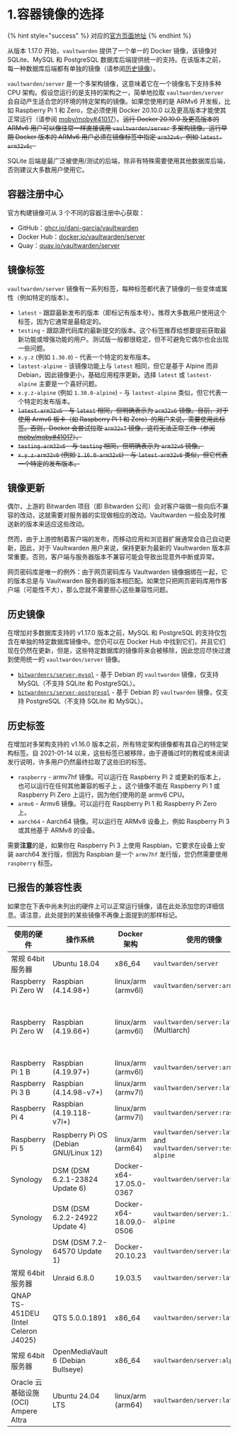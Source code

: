 # 1.容器镜像的选择

{% hint style="success" %}
对应的[官方页面地址](https://github.com/dani-garcia/vaultwarden/wiki/Which-container-image-to-use)
{% endhint %}

从版本 1.17.0 开始，`vaultwarden` 提供了一个单一的 Docker 镜像，该镜像对 SQLite、MySQL 和 PostgreSQL 数据库后端提供统一的支持。在该版本之前，每一种数据库后端都有单独的镜像（请参阅[历史镜像](which-container-image-to-use.md#historical-images)）。

`vaultwarden/server` 是一个多架构镜像，这意味着它在一个镜像名下支持多种 CPU 架构。假设您运行的是支持的架构之一，简单地拉取 `vaultwarden/server` 会自动产生适合您的环境的特定架构的镜像。如果您使用的是 ARMv6 开发板，比如 Raspberry Pi 1 和 Zero，您必须使用 Docker 20.10.0 以及更高版本才能使其正常运行（请参阅 [moby/moby#41017](https://github.com/moby/moby/issues/41017)）。~~运行 Docker 20.10.0 及更高版本的 ARMv6 用户可以像往常一样直接调用 `vaultwarden/server` 多架构镜像。运行早期 Docker 版本的 ARMv6 用户必须在镜像标签中指定 `arm32v6`，例如 `latest-arm32v6`。~~

SQLite 后端是最广泛被使用/测试的后端，除非有特殊需要使用其他数据库后端，否则建议大多数用户使用它。

## 容器注册中心 <a href="#container-registries" id="container-registries"></a>

官方构建镜像可从 3 个不同的容器注册中心获取：

* GitHub：[ghcr.io/dani-garcia/vaultwarden](https://github.com/dani-garcia/vaultwarden/pkgs/container/vaultwarden)
* Docker Hub：[docker.io/vaultwarden/server](https://hub.docker.com/r/vaultwarden/server)
* Quay：[quay.io/vaultwarden/server](https://quay.io/repository/vaultwarden/server)

## 镜像标签 <a href="#image-tags" id="image-tags"></a>

`vaultwarden/server` 镜像有一系列标签，每种标签都代表了镜像的一些变体或属性（例如特定的版本）。

* `latest` - 跟踪最新发布的版本（即标记有版本号）。推荐大多数用户使用这个标签，因为它通常是最稳定的。
* `testing` - 跟踪源代码库的最新提交的版本。这个标签推荐给想要提前获取最新功能或增强功能的用户。测试版一般都很稳定，但不可避免它偶尔也会出现一些问题。
* `x.y.z` (例如 `1.30.0`) - 代表一个特定的发布版本。
* `lastest-alpine` - 该镜像功能上与 `latest` 相同，但它是基于 Alpine 而非 Debian，因此镜像更小，基础应用程序更新。选择 `latest` 或 `lastest-alpine` 主要是一个喜好问题。
* `x.y.z-alpine` (例如 `1.30.0-alpine`) - 与 `lastest-alpine` 类似，但它代表一个特定的发布版本。
* ~~`latest-arm32v6` - 与 `latest` 相同，但明确表示为 `arm32v6` 镜像。目前，对于使用 Armv6 板卡（如 Raspberry Pi 1 和 Zero）的用户来说，需要使用此标签。否则，Docker 会尝试拉取 `arm32v7` 镜像，这将无法正常工作（参阅~~ [~~moby/moby#41017~~](https://github.com/moby/moby/issues/41017)~~）。~~
* ~~`testing-arm32v6` - 与 `testing` 相同，但明确表示为 `arm32v6` 镜像。~~
* ~~`x.y.z-arm32v6` (例如 `1.16.0-arm32v6`) - 与 `latest-arm32v6` 类似，但它代表一个特定的发布版本。~~

## 镜像更新 <a href="#image-updates" id="image-updates"></a>

偶尔，上游的 Bitwarden 项目（即 Bitwarden 公司）会对客户端做一些向后不兼容的改动，这就需要对服务器的实现做相应的改动。Vaultwarden 一般会及时推送新的版本来适应这些改动。

然而，由于上游控制着客户端的发布，而移动应用和浏览器扩展通常会自己自动更新，因此，对于 Vaultwarden 用户来说，保持更新为最新的 Vaultwarden 版本非常重要。否则，客户端与服务器版本不兼容可能会导致出现意外中断或异常。

网页密码库是唯一的例外：由于网页密码库与 Vaultwarden 镜像捆绑在一起，它的版本总是与 Vaultwarden 服务器的版本相匹配。如果您只把网页密码库用作客户端（可能性不大），那么您就不需要担心这些兼容性问题。

## 历史镜像 <a href="#historical-images" id="historical-images"></a>

在增加对多数据库支持的 v1.17.0 版本之前，MySQL 和 PostgreSQL 的支持仅包含在单独的特定数据库镜像中。您仍可以在 Docker Hub 中找到它们，并且它们现在仍然在更新，但是，这些特定数据库的镜像将来会被移除，因此您应尽快过渡到使用统一的 `vaultwarden/server` 镜像。

* [`bitwardenrs/server-mysql`](https://hub.docker.com/r/bitwardenrs/server-mysql) - 基于 Debian 的 `vaultwarden` 镜像，仅支持 MySQL（不支持 SQLite 和 PostgreSQL）。
* [`bitwardenrs/server-postgresql`](https://hub.docker.com/r/bitwardenrs/server-postgresql) - 基于 Debian 的 `vaultwarden` 镜像，仅支持 PostgreSQL（不支持 SQLite 和 MySQL）。

## 历史标签 <a href="#historical-tags" id="historical-tags"></a>

在增加对多架构支持的 v1.16.0 版本之前，所有特定架构镜像都有其自己的特定架构标签。自 2021-01-14 以来，这些标签已被移除，由于遵循过时的教程或未阅读发行说明，许多用户仍然最终拉取了这些旧的标签。

* `raspberry` - armv7hf 镜像。可以运行在 Raspberry Pi 2 或更新的版本上，也可以运行在任何其他兼容的板子上 。这个镜像不能在 Raspberry Pi 1 或 Raspberry Pi Zero 上运行，因为他们使用的是 armv6 CPU。
* `armv6` - Armv6 镜像。可以运行在 Raspberry Pi 1 和 Raspberry Pi Zero 上。
* `aarch64` - Aarch64 镜像。可以运行在 ARMv8 设备上，例如 Raspberry Pi 3 或其他基于 ARMv8 的设备。

需要**注意**的是，如果你在 Raspberry Pi 3 上使用 Raspbian，它要求在设备上安装 aarch64 发行版，但因为 Raspbian 是一个 `armv7hf` 发行版，您仍然需要使用 `raspberry` 标签。

## 已报告的兼容性表 <a href="#reported-compatibility-table" id="reported-compatibility-table"></a>

如果您在下表中尚未列出的硬件上可以正常运行镜像，请在此处添加您的详细信息。请注意，此处提到的某些镜像不再像上面提到的那样标记。

<table data-full-width="true"><thead><tr><th width="132">使用的硬件</th><th width="112">操作系统</th><th width="122">Docker 架构</th><th width="164">使用的镜像</th><th width="65">状态</th><th>备注</th></tr></thead><tbody><tr><td>常规 64bit 服务器</td><td>Ubuntu 18.04</td><td>x86_64</td><td><code>vaultwarden/server</code></td><td>OK</td><td></td></tr><tr><td>Raspberry Pi Zero W</td><td>Raspbian (4.14.98+)</td><td>linux/arm (armv6l)</td><td><code>vaultwarden/server:armv6</code></td><td>OK</td><td></td></tr><tr><td>Raspberry Pi Zero W</td><td>Raspbian (4.19.66+)</td><td>linux/arm (armv6l)</td><td><code>vaultwarden/server:latest</code> (Multiarch)</td><td>OK</td><td>只有在使用 docker 实验性功能 "docker pull --platform=linux/arm/v6"时，才能使用。否则会选择错误的镜像(<a href="https://github.com/dani-garcia/vaultwarden/issues/1064">https://github.com/dani-garcia/vaultwarden/issues/1064</a>)</td></tr><tr><td>Raspberry Pi 1 B</td><td>Raspbian (4.19.97+)</td><td>linux/arm (armv6l)</td><td><code>vaultwarden/server:armv6</code></td><td>OK</td><td></td></tr><tr><td>Raspberry Pi 3 B</td><td>Raspbian (4.14.98-v7+)</td><td>linux/arm (armv7l)</td><td><code>vaultwarden/server:latest</code></td><td>OK</td><td></td></tr><tr><td>Raspberry Pi 4</td><td>Raspbian (4.19.118-v7l+)</td><td>linux/arm (armv7l)</td><td><code>vaultwarden/server:raspberry</code></td><td>OK</td><td>4go 版本, rev 1.1</td></tr><tr><td>Raspberry Pi 5</td><td>Raspberry Pi OS (Debian GNU/Linux 12)</td><td>linux/arm (arm64)</td><td><code>vaultwarden/server:latest</code> and <code>vaultwarden/server:testing-alpine</code></td><td>OK</td><td>测试于 02/16/2024</td></tr><tr><td>Synology</td><td>DSM (DSM 6.2.1-23824 Update 6)</td><td>Docker-x64-17.05.0-0367</td><td><code>vaultwarden/server:latest</code></td><td>OK</td><td></td></tr><tr><td>Synology</td><td>DSM (DSM 6.2.2-24922 Update 4)</td><td>Docker-x64-18.09.0-0506</td><td><code>vaultwarden/server:1.13.0-alpine</code></td><td>OK</td><td></td></tr><tr><td>Synology</td><td>DSM (DSM 7.2-64570 Update 1)</td><td>Docker-20.10.23</td><td><code>vaultwarden/server:latest</code></td><td>OK</td><td></td></tr><tr><td>常规 64bit 服务器</td><td>Unraid 6.8.0</td><td>19.03.5</td><td><code>vaultwarden/server:latest</code></td><td>OK</td><td></td></tr><tr><td>QNAP TS-451DEU (Intel Celeron J4025)</td><td>QTS 5.0.0.1891</td><td>x86_64</td><td><code>vaultwarden/server:latest</code></td><td>OK</td><td></td></tr><tr><td>常规 64bit 服务器</td><td>OpenMediaVault 6 (Debian Bullseye)</td><td>x86_64</td><td><code>vaultwarden/server:alpine</code></td><td>OK</td><td></td></tr><tr><td>Oracle 云基础设施 (OCI) Ampere Altra</td><td>Ubuntu 24.04 LTS</td><td>linux/arm (arm64)</td><td><code>vaultwarden/server:latest</code></td><td>OK</td><td></td></tr></tbody></table>
